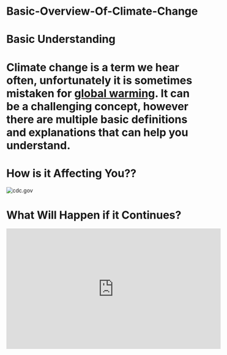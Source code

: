 # Basic-Overview-Of-Climate-Change
<h1> Basic Understanding <h1>
Climate change is a term we hear often, unfortunately it is sometimes mistaken for 
<a href="https://www.nasa.gov/audience/forstudents/5-8/features/nasa-knows/what-is-climate-change-58.html">global warming</a>. It can be a challenging concept, however there are multiple basic definitions and explanations that can help you understand.

<h1> How is it Affecting You?? </h1> 

<img src="http://www.cdc.gov/climateandhealth/images/climate_change_health_impacts600w.jpg" alt="cdc.gov" title="cdc.gov"/>

<h1> What Will Happen if it Continues? </h1>
 
<iframe width="560" height="315" src="https://www.youtube.com/embed/_EWOrZQ3L-c" frameborder="0" allowfullscreen></iframe>

